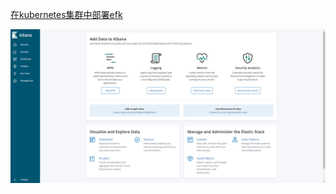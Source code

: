 [在kubernetes集群中部署efk](http://blog.51cto.com/ylw6006/2071943)

![](assets/markdown-img-paste-20190313163146240.png)
